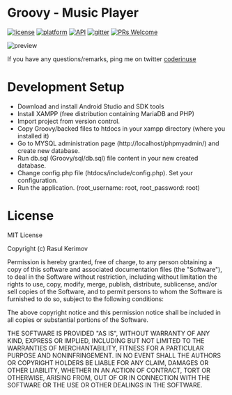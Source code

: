 # Groovy - Music Player
[![license](https://img.shields.io/badge/license-MIT-blue.svg)](https://github.com/CoderINusE/Groovy#license)
[![platform](https://img.shields.io/badge/platform-Android-yellow.svg)](https://www.android.com)
[![API](https://img.shields.io/badge/API-16%2B-brightgreen.svg?style=flat)](https://android-arsenal.com/api?level=16)
[![gitter](https://img.shields.io/gitter/room/nwjs/nw.js.svg)](https://gitter.im/GroovyApp)
[![PRs Welcome](https://img.shields.io/badge/prs-welcome-brightgreen.svg)](http://makeapullrequest.com)


![preview](https://cloud.githubusercontent.com/assets/11855380/21582504/a175e34c-d00f-11e6-9548-3d07a071e75a.gif)

If you have any questions/remarks, ping me on twitter [coderinuse](https://twitter.com/CoderInusE)

# Development Setup
* Download and install Android Studio and SDK tools
* Install XAMPP (free distribution containing MariaDB and PHP)
* Import project from version control.
* Copy Groovy/backed files to htdocs in your xampp directory (where you installed it)
* Go to MYSQL administration page (http://localhost/phpmyadmin/) and create new database.
* Run db.sql (Groovy/sql/db.sql) file content in your new created database.
* Change config.php file (htdocs/include/config.php). Set your configuration.
* Run the application. (root_username: root, root_password: root)

# License

MIT License

Copyright (c) Rasul Kerimov

Permission is hereby granted, free of charge, to any person obtaining a copy
of this software and associated documentation files (the "Software"), to deal
in the Software without restriction, including without limitation the rights
to use, copy, modify, merge, publish, distribute, sublicense, and/or sell
copies of the Software, and to permit persons to whom the Software is
furnished to do so, subject to the following conditions:

The above copyright notice and this permission notice shall be included in all
copies or substantial portions of the Software.

THE SOFTWARE IS PROVIDED "AS IS", WITHOUT WARRANTY OF ANY KIND, EXPRESS OR
IMPLIED, INCLUDING BUT NOT LIMITED TO THE WARRANTIES OF MERCHANTABILITY,
FITNESS FOR A PARTICULAR PURPOSE AND NONINFRINGEMENT. IN NO EVENT SHALL THE
AUTHORS OR COPYRIGHT HOLDERS BE LIABLE FOR ANY CLAIM, DAMAGES OR OTHER
LIABILITY, WHETHER IN AN ACTION OF CONTRACT, TORT OR OTHERWISE, ARISING FROM,
OUT OF OR IN CONNECTION WITH THE SOFTWARE OR THE USE OR OTHER DEALINGS IN THE
SOFTWARE.
